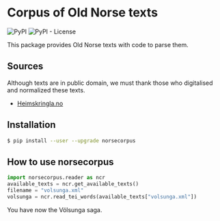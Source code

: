 # Corpus of Old Norse texts

![PyPI](https://img.shields.io/pypi/v/norsecorpus) ![PyPI - License](https://img.shields.io/pypi/l/norsecorpus) 

This package provides Old Norse texts with code to parse them.

## Sources
Although texts are in public domain, we must thank those who digitalised and normalized these texts.

- [Heimskringla.no](https://heimskringla.no/wiki/Main_Page)

## Installation

```bash
$ pip install --user --upgrade norsecorpus
```

## How to use **norsecorpus**

```python
import norsecorpus.reader as ncr
available_texts = ncr.get_available_texts()
filename = "volsunga.xml"
volsunga = ncr.read_tei_words(available_texts["volsunga.xml"])
```

You have now the Völsunga saga.
